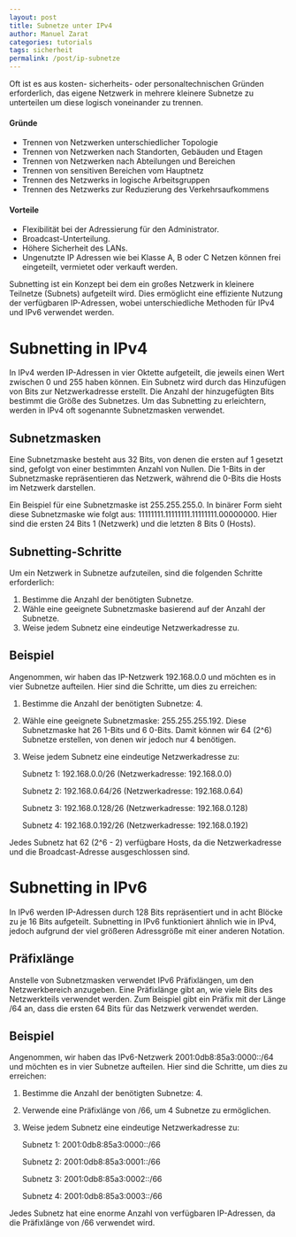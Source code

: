 ```yaml
---
layout: post
title: Subnetze unter IPv4
author: Manuel Zarat
categories: tutorials
tags: sicherheit
permalink: /post/ip-subnetze
---
```


Oft ist es aus kosten- sicherheits- oder personaltechnischen Gründen erforderlich, das eigene Netzwerk in mehrere kleinere Subnetze zu unterteilen um diese logisch voneinander zu trennen.
<!--excerpt_separator-->

<h4>Gründe</h4>

<ul>
<li>Trennen von Netzwerken unterschiedlicher Topologie</li>
<li>Trennen von Netzwerken nach Standorten, Gebäuden und Etagen</li>
<li>Trennen von Netzwerken nach Abteilungen und Bereichen</li>
<li>Trennen von sensitiven Bereichen vom Hauptnetz</li>
<li>Trennen des Netzwerks in logische Arbeitsgruppen</li>
<li>Trennen des Netzwerks zur Reduzierung des Verkehrsaufkommens</li>
</ul>

<h4>Vorteile</h4>

<ul>
<li>Flexibilität bei der Adressierung für den Administrator.</li>
<li>Broadcast-Unterteilung.</li>
<li>Höhere Sicherheit des LANs.</li>
<li>Ungenutzte IP Adressen wie bei Klasse A, B oder C Netzen können frei eingeteilt, vermietet oder verkauft werden.</li>
</ul>

Subnetting ist ein Konzept bei dem ein großes Netzwerk in kleinere Teilnetze (Subnets) aufgeteilt wird. Dies ermöglicht eine effiziente Nutzung der verfügbaren IP-Adressen, wobei unterschiedliche Methoden für IPv4 und IPv6 verwendet werden.

<h1>Subnetting in IPv4</h1>

In IPv4 werden IP-Adressen in vier Oktette aufgeteilt, die jeweils einen Wert zwischen 0 und 255 haben können. Ein Subnetz wird durch das Hinzufügen von Bits zur Netzwerkadresse erstellt. Die Anzahl der hinzugefügten Bits bestimmt die Größe des Subnetzes. Um das Subnetting zu erleichtern, werden in IPv4 oft sogenannte Subnetzmasken verwendet.

<h2>Subnetzmasken</h2>

Eine Subnetzmaske besteht aus 32 Bits, von denen die ersten auf 1 gesetzt sind, gefolgt von einer bestimmten Anzahl von Nullen. Die 1-Bits in der Subnetzmaske repräsentieren das Netzwerk, während die 0-Bits die Hosts im Netzwerk darstellen.

Ein Beispiel für eine Subnetzmaske ist 255.255.255.0. In binärer Form sieht diese Subnetzmaske wie folgt aus: 11111111.11111111.11111111.00000000. Hier sind die ersten 24 Bits 1 (Netzwerk) und die letzten 8 Bits 0 (Hosts).

<h2>Subnetting-Schritte</h2>

Um ein Netzwerk in Subnetze aufzuteilen, sind die folgenden Schritte erforderlich:

1. Bestimme die Anzahl der benötigten Subnetze. 
2. Wähle eine geeignete Subnetzmaske basierend auf der Anzahl der Subnetze. 
3. Weise jedem Subnetz eine eindeutige Netzwerkadresse zu.

<h2>Beispiel</h2>

Angenommen, wir haben das IP-Netzwerk 192.168.0.0 und möchten es in vier Subnetze aufteilen. Hier sind die Schritte, um dies zu erreichen:

1. Bestimme die Anzahl der benötigten Subnetze: 4.
2. Wähle eine geeignete Subnetzmaske: 255.255.255.192. Diese Subnetzmaske hat 26 1-Bits und 6 0-Bits. Damit können wir 64 (2^6) Subnetze erstellen, von denen wir jedoch nur 4 benötigen.
3. Weise jedem Subnetz eine eindeutige Netzwerkadresse zu:

    Subnetz 1: 192.168.0.0/26 (Netzwerkadresse: 192.168.0.0)
    
    Subnetz 2: 192.168.0.64/26 (Netzwerkadresse: 192.168.0.64)
    
    Subnetz 3: 192.168.0.128/26 (Netzwerkadresse: 192.168.0.128)
    
    Subnetz 4: 192.168.0.192/26 (Netzwerkadresse: 192.168.0.192)

Jedes Subnetz hat 62 (2^6 - 2) verfügbare Hosts, da die Netzwerkadresse und die Broadcast-Adresse ausgeschlossen sind.

<h1>Subnetting in IPv6</h1>

In IPv6 werden IP-Adressen durch 128 Bits repräsentiert und in acht Blöcke zu je 16 Bits aufgeteilt. Subnetting in IPv6 funktioniert ähnlich wie in IPv4, jedoch aufgrund der viel größeren Adressgröße mit einer anderen Notation.

<h2>Präfixlänge</h2>

Anstelle von Subnetzmasken verwendet IPv6 Präfixlängen, um den Netzwerkbereich anzugeben. Eine Präfixlänge gibt an, wie viele Bits des Netzwerkteils verwendet werden. Zum Beispiel gibt ein Präfix mit der Länge /64 an, dass die ersten 64 Bits für das Netzwerk verwendet werden.

<h2>Beispiel</h2>

Angenommen, wir haben das IPv6-Netzwerk 2001:0db8:85a3:0000::/64 und möchten es in vier Subnetze aufteilen. Hier sind die Schritte, um dies zu erreichen:

1. Bestimme die Anzahl der benötigten Subnetze: 4.
2. Verwende eine Präfixlänge von /66, um 4 Subnetze zu ermöglichen.
3. Weise jedem Subnetz eine eindeutige Netzwerkadresse zu:

    Subnetz 1: 2001:0db8:85a3:0000::/66
    
    Subnetz 2: 2001:0db8:85a3:0001::/66
    
    Subnetz 3: 2001:0db8:85a3:0002::/66
    
    Subnetz 4: 2001:0db8:85a3:0003::/66

Jedes Subnetz hat eine enorme Anzahl von verfügbaren IP-Adressen, da die Präfixlänge von /66 verwendet wird.

